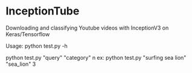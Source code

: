 # InceptionTube
Downloading and classifying Youtube videos with InceptionV3 on Keras/Tensorflow


Usage:
python test.py -h

python test.py "query" "category" n
ex: python test.py "surfing sea lion" "sea_lion" 3
